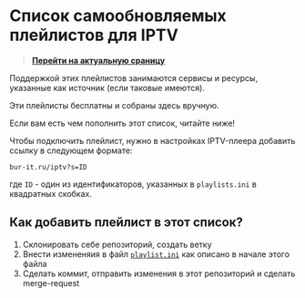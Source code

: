 # Список самообновляемых плейлистов для IPTV

> **[Перейти на актуальную сраницу](http://bur-it.ru/iptv/)**

Поддержкой этих плейлистов занимаются сервисы и ресурсы, указанные как источник (если таковые имеются).

Эти плейлисты бесплатны и собраны здесь вручную.

Если вам есть чем пополнить этот список, читайте ниже!

Чтобы подключить плейлист, нужно в настройках IPTV-плеера добавить ссылку в следующем формате:
```
bur-it.ru/iptv?s=ID
```
где `ID` - один из идентификаторов, указанных в `playlists.ini` в квадратных скобках.

## Как добавить плейлист в этот список?

1) Склонировать себе репозиторий, создать ветку
2) Внести измененяия в файл [`playlist.ini`](playlist.ini) как описано в начале этого файла
3) Сделать коммит, отправить изменения в этот репозиторий и сделать merge-request
